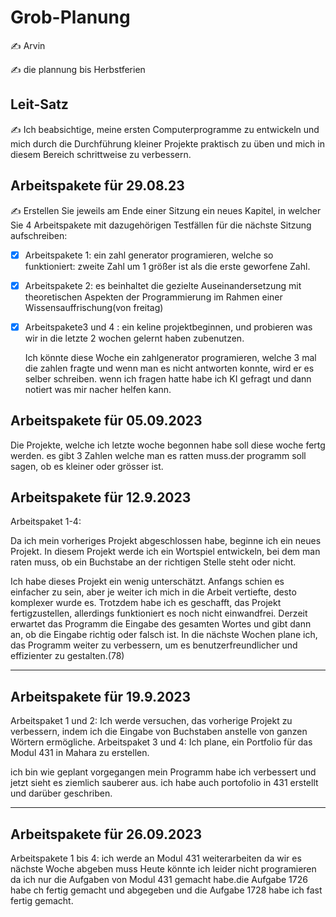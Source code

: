 # Grob-Planung

✍️ Arvin

✍️ die plannung bis Herbstferien

## Leit-Satz

✍️ Ich beabsichtige, meine ersten Computerprogramme zu entwickeln und mich durch die Durchführung kleiner Projekte praktisch zu üben und mich in diesem Bereich schrittweise zu verbessern.

## Arbeitspakete für 29.08.23

✍️ Erstellen Sie jeweils am Ende einer Sitzung ein neues Kapitel, in welcher Sie 4 Arbeitspakete mit dazugehörigen Testfällen für die nächste Sitzung aufschreiben:

- [X] Arbeitspakete 1: ein zahl generator programieren, welche so funktioniert: zweite Zahl um 1 größer ist als die erste geworfene Zahl.
- [X] Arbeitspakete 2: es beinhaltet die gezielte Auseinandersetzung mit theoretischen Aspekten der Programmierung im Rahmen einer Wissensauffrischung(von freitag)
- [X] Arbeitspakete3 und 4 : ein keline projektbeginnen, und probieren was wir in die letzte 2 wochen gelernt haben zubenutzen.

  Ich könnte diese Woche ein zahlgenerator programieren, welche 3 mal die zahlen fragte und wenn man es nicht antworten konnte, wird er es selber schreiben. wenn ich fragen hatte habe ich KI gefragt und dann notiert was mir nacher helfen kann.


## Arbeitspakete für 05.09.2023
Die Projekte, welche ich letzte woche begonnen habe soll diese woche fertg werden. es gibt 3 Zahlen welche man es ratten muss.der programm soll sagen, ob es kleiner oder grösser ist.

## Arbeitspakete für 12.9.2023

Arbeitspaket 1-4:

Da ich mein vorheriges Projekt abgeschlossen habe, beginne ich ein neues Projekt. In diesem Projekt werde ich ein Wortspiel entwickeln, bei dem man raten muss, ob ein Buchstabe an der richtigen Stelle steht oder nicht.

Ich habe dieses Projekt ein wenig unterschätzt. Anfangs schien es einfacher zu sein, aber je weiter ich mich in die Arbeit vertiefte, desto komplexer wurde es. Trotzdem habe ich es geschafft, das Projekt fertigzustellen, allerdings funktioniert es noch nicht einwandfrei. Derzeit erwartet das Programm die Eingabe des gesamten Wortes und gibt dann an, ob die Eingabe richtig oder falsch ist. In die nächste Wochen plane ich, das Programm weiter zu verbessern, um es benutzerfreundlicher und effizienter zu gestalten.(78)


--------------------------------------------------------------------------------------------------------------------------------------------------------------------

## Arbeitspakete für 19.9.2023
Arbeitspaket 1 und 2: Ich werde versuchen, das vorherige Projekt zu verbessern, indem ich die Eingabe von Buchstaben anstelle von ganzen Wörtern ermögliche.
Arbeitspaket 3 und 4: Ich plane, ein Portfolio für das Modul 431 in Mahara zu erstellen.

ich bin wie geplant vorgegangen mein Programm habe ich verbessert und jetzt sieht es ziemlich sauberer aus. ich habe auch portofolio in 431 erstellt und darüber geschriben.

-----------------------------------------------------------------------------------------------------------------------------------------------------------------

## Arbeitspakete für 26.09.2023
Arbeitspakete 1 bis 4: ich werde an Modul 431 weiterarbeiten da wir es nächste Woche abgeben muss
Heute könnte ich leider nicht programieren da ich nur die Aufgaben von Modul 431 gemacht habe.die Aufgabe 1726 habe ch fertig gemacht und abgegeben und die Aufgabe 1728 habe ich fast fertig gemacht.

